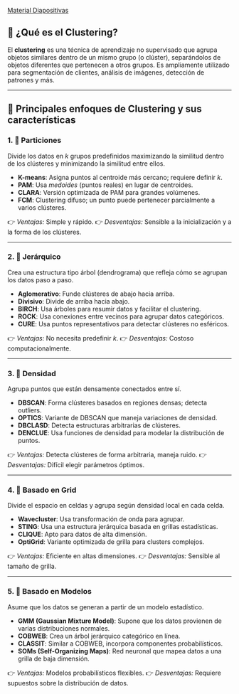 [Material Diapositivas](https://docs.google.com/presentation/d/14g5eAuGgTasx_D4dJ7w7txt2qOZEY7EqvrTVTMddh74/edit#slide=id.p44)

## 🧠 ¿Qué es el Clustering?

El **clustering** es una técnica de aprendizaje no supervisado que agrupa objetos similares dentro de un mismo grupo (o clúster), separándolos de objetos diferentes que pertenecen a otros grupos. Es ampliamente utilizado para segmentación de clientes, análisis de imágenes, detección de patrones y más.

---

## 🧩 Principales enfoques de Clustering y sus características

### 1. 🔹 Particiones

Divide los datos en *k* grupos predefinidos maximizando la similitud dentro de los clústeres y minimizando la similitud entre ellos.

* **K-means**: Asigna puntos al centroide más cercano; requiere definir *k*.
* **PAM**: Usa *medoides* (puntos reales) en lugar de centroides.
* **CLARA**: Versión optimizada de PAM para grandes volúmenes.
* **FCM**: Clustering difuso; un punto puede pertenecer parcialmente a varios clústeres.

👉 *Ventajas:* Simple y rápido.
👉 *Desventajas:* Sensible a la inicialización y a la forma de los clústeres.

---

### 2. 🔹 Jerárquico

Crea una estructura tipo árbol (dendrograma) que refleja cómo se agrupan los datos paso a paso.

* **Aglomerativo**: Funde clústeres de abajo hacia arriba.
* **Divisivo**: Divide de arriba hacia abajo.
* **BIRCH**: Usa árboles para resumir datos y facilitar el clustering.
* **ROCK**: Usa conexiones entre vecinos para agrupar datos categóricos.
* **CURE**: Usa puntos representativos para detectar clústeres no esféricos.

👉 *Ventajas:* No necesita predefinir *k*.
👉 *Desventajas:* Costoso computacionalmente.

---

### 3. 🔹 Densidad

Agrupa puntos que están densamente conectados entre sí.

* **DBSCAN**: Forma clústeres basados en regiones densas; detecta outliers.
* **OPTICS**: Variante de DBSCAN que maneja variaciones de densidad.
* **DBCLASD**: Detecta estructuras arbitrarias de clústeres.
* **DENCLUE**: Usa funciones de densidad para modelar la distribución de puntos.

👉 *Ventajas:* Detecta clústeres de forma arbitraria, maneja ruido.
👉 *Desventajas:* Difícil elegir parámetros óptimos.

---

### 4. 🔹 Basado en Grid

Divide el espacio en celdas y agrupa según densidad local en cada celda.

* **Wavecluster**: Usa transformación de onda para agrupar.
* **STING**: Usa una estructura jerárquica basada en grillas estadísticas.
* **CLIQUE**: Apto para datos de alta dimensión.
* **OptiGrid**: Variante optimizada de grilla para clusters complejos.

👉 *Ventajas:* Eficiente en altas dimensiones.
👉 *Desventajas:* Sensible al tamaño de grilla.

---

### 5. 🔹 Basado en Modelos

Asume que los datos se generan a partir de un modelo estadístico.

* **GMM (Gaussian Mixture Model)**: Supone que los datos provienen de varias distribuciones normales.
* **COBWEB**: Crea un árbol jerárquico categórico en línea.
* **CLASSIT**: Similar a COBWEB, incorpora componentes probabilísticos.
* **SOMs (Self-Organizing Maps)**: Red neuronal que mapea datos a una grilla de baja dimensión.

👉 *Ventajas:* Modelos probabilísticos flexibles.
👉 *Desventajas:* Requiere supuestos sobre la distribución de datos.


